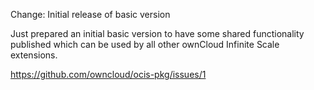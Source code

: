 Change: Initial release of basic version

Just prepared an initial basic version to have some shared functionality
published which can be used by all other ownCloud Infinite Scale extensions.

<https://github.com/owncloud/ocis-pkg/issues/1>
